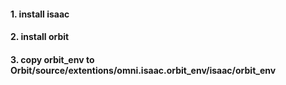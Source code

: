 #### 1. install isaac

#### 2. install orbit

#### 3. copy orbit_env to Orbit/source/extentions/omni.isaac.orbit_env/isaac/orbit_env
